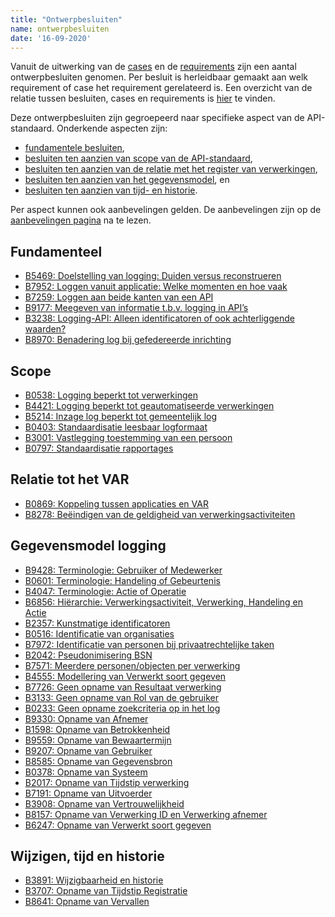 ```yaml
---
title: "Ontwerpbesluiten"
name: ontwerpbesluiten
date: '16-09-2020'
---
```


Vanuit de uitwerking van de [cases](./ontwerpcases.md) en de [requirements](./requirements.md) zijn een aantal ontwerpbesluiten genomen. Per besluit is herleidbaar gemaakt aan welk requirement of case het requirement gerelateerd is. Een overzicht van de relatie tussen besluiten, cases en requirements is [hier](./ontwerp/artefacten/20201011_Artefacten_en_cases.xlsx) te vinden.

Deze ontwerpbesluiten zijn gegroepeerd naar specifieke aspect van de API-standaard. Onderkende aspecten zijn:
- [fundamentele besluiten](./ontwerpbesluiten.md#fundamenteel), 
- [besluiten ten aanzien van scope van de API-standaard](./ontwerpbesluiten.md#scope), 
- [besluiten ten aanzien van de relatie met het register van verwerkingen](./ontwerpbesluiten.md#relatie-tot-het-VAR), 
- [besluiten ten aanzien van het gegevensmodel](./ontwerpbesluiten.md#gegevensmodel-logging), en
- [besluiten ten aanzien van tijd- en historie](./ontwerpbesluiten.md#wijzigen-tijd-en-historie).

Per aspect kunnen ook aanbevelingen gelden. De aanbevelingen zijn op de [aanbevelingen pagina](./aanbevelingen.md) na te lezen.

## Fundamenteel
- [B5469: Doelstelling van logging: Duiden versus reconstrueren](./artefacten/5469.md)
- [B7952: Loggen vanuit applicatie: Welke momenten en hoe vaak](./artefacten/7952.md)
- [B7259: Loggen aan beide kanten van een API](./artefacten/7259.md)
- [B9177: Meegeven van informatie t.b.v. logging in API’s](./artefacten/9177.md)
- [B3238: Logging-API: Alleen identificatoren of ook achterliggende waarden?](./artefacten/3238.md)
- [B8970: Benadering log bij gefedereerde inrichting](./artefacten/8970.md)

## Scope
- [B0538: Logging beperkt tot verwerkingen](./artefacten/0538.md)
- [B4421: Logging beperkt tot geautomatiseerde verwerkingen](./artefacten/4421.md)
- [B5214: Inzage log beperkt tot gemeentelijk log](./artefacten/5214.md)
- [B0403: Standaardisatie leesbaar logformaat](./artefacten/0403.md)
- [B3001: Vastlegging toestemming van een persoon](./artefacten/3001.md)
- [B0797: Standaardisatie rapportages](./artefacten/0797.md)

## Relatie tot het VAR
- [B0869: Koppeling tussen applicaties en VAR](./artefacten/0869.md)
- [B8278: Beëindigen van de geldigheid van verwerkingsactiviteiten](./artefacten/8278.md)

## Gegevensmodel logging
- [B9428: Terminologie: Gebruiker of Medewerker](./artefacten/9428.md)
- [B0601: Terminologie: Handeling of Gebeurtenis](./artefacten/0601.md)
- [B4047: Terminologie: Actie of Operatie](./artefacten/4047.md)
- [B6856: Hiërarchie: Verwerkingsactiviteit, Verwerking, Handeling en Actie](./artefacten/6856.md)
- [B2357: Kunstmatige identificatoren](./artefacten/2357.md)
- [B0516: Identificatie van organisaties](./artefacten/0516.md)
- [B7972: Identificatie van personen bij privaatrechtelijke taken](./artefacten/7972.md)
- [B2042: Pseudonimisering BSN](./artefacten/2042.md)
- [B7571: Meerdere personen/objecten per verwerking](./artefacten/7571.md)
- [B4555: Modellering van Verwerkt soort gegeven](./artefacten/4555.md)
- [B7726: Geen opname van Resultaat verwerking](./artefacten/7726.md)
- [B3133: Geen opname van Rol van de gebruiker](./artefacten/9330.md)
- [B0233: Geen opname zoekcriteria op in het log](./artefacten/0233.md)
- [B9330: Opname van Afnemer](./artefacten/3133.md)
- [B1598: Opname van Betrokkenheid](./artefacten/1598.md)
- [B9559: Opname van Bewaartermijn](./artefacten/9559.md)
- [B9207: Opname van Gebruiker](./artefacten/9207.md)
- [B8585: Opname van Gegevensbron](./artefacten/8585.md)
- [B0378: Opname van Systeem](./artefacten/0378.md)
- [B2017: Opname van Tijdstip verwerking](./artefacten/2017.md)
- [B7191: Opname van Uitvoerder](./artefacten/7191.md)
- [B3908: Opname van Vertrouwelijkheid](./artefacten/3908.md)
- [B8157: Opname van Verwerking ID en Verwerking afnemer](./artefacten/8157.md)
- [B6247: Opname van Verwerkt soort gegeven](./artefacten/6247.md)

## Wijzigen, tijd en historie
- [B3891: Wijzigbaarheid en historie](./artefacten/3891.md)
- [B3707: Opname van Tijdstip Registratie](./artefacten/3707.md)
- [B8641: Opname van Vervallen](./artefacten/8641.md)


